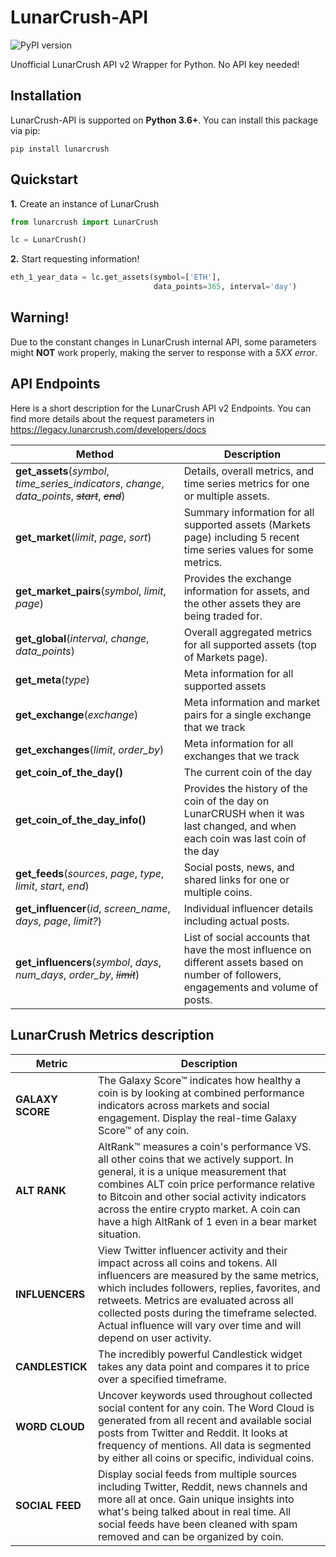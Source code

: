 # LunarCrush-API
![PyPI version](https://img.shields.io/pypi/v/lunarcrush)

Unofficial LunarCrush API v2 Wrapper for Python. No API key needed!

## Installation
LunarCrush-API is supported on **Python 3.6+**. You can install this package via pip:
```
pip install lunarcrush
```
## Quickstart
**1.** Create an instance of LunarCrush

```Python
from lunarcrush import LunarCrush

lc = LunarCrush()
```

**2.** Start requesting information!

```Python
eth_1_year_data = lc.get_assets(symbol=['ETH'],
                                data_points=365, interval='day')
```

## Warning!
Due to the constant changes in LunarCrush internal API, some parameters might **NOT** work properly, making the server to response with a *5XX error*.


## API Endpoints
Here is a short description for the LunarCrush API v2 Endpoints.
You can find more details about the request parameters in <https://legacy.lunarcrush.com/developers/docs> 

| Method                                                                                              |  Description                                                                                                                            |
|-----------------------------------------------------------------------------------------------------|-----------------------------------------------------------------------------------------------------------------------------------------|
| **get_assets**(*symbol*, *time_series_indicators*, *change*, *data_points*, *~~start~~*, *~~end~~*) | Details, overall metrics, and time series metrics for one or multiple assets.                                                           |
| **get_market**(*limit*, *page*, *sort*)                                                             | Summary information for all supported assets (Markets page) including 5 recent time series values for some metrics.                     |
| **get_market_pairs**(*symbol*, *limit*, *page*)                                                     |  Provides the exchange information for assets, and the other assets they are being traded for.                                          |
| **get_global**(*interval*, *change*, *data_points*)                                                 | Overall aggregated metrics for all supported assets (top of Markets page).                                                              |
| **get_meta**(*type*)                                                                                | Meta information for all supported assets                                                                                               |
| **get_exchange**(*exchange*)                                                                        | Meta information and market pairs for a single exchange that we track                                                                   |
| **get_exchanges**(*limit*, *order_by*)                                                              | Meta information for all exchanges that we track                                                                                        |
| **get_coin_of_the_day()**                                                                           | The current coin of the day                                                                                                             |
| **get_coin_of_the_day_info()**                                                                      | Provides the history of the coin of the day on LunarCRUSH when it was last changed, and when each coin was last coin of the day         |
| **get_feeds**(*sources*, *page*, *type*, *limit*, *start*, *end*)                                   | Social posts, news, and shared links for one or multiple coins.                                                                         |
| **get_influencer**(*id*, *screen_name*, *days*, *page*, *limit?*)                                   | Individual influencer details including actual posts.                                                                                   |
| **get_influencers**(*symbol*, *days*, *num_days*, *order_by*, *~~limit~~*)                          | List of social accounts that have the most influence on different assets based on number of followers, engagements and volume of posts. |

## LunarCrush Metrics description
| Metric           | Description                                                                                                                                                                                                                                                                                                                                         |
|------------------|-----------------------------------------------------------------------------------------------------------------------------------------------------------------------------------------------------------------------------------------------------------------------------------------------------------------------------------------------------|
| **GALAXY SCORE** | The Galaxy Score™ indicates how healthy a coin is by looking at combined performance indicators across markets and social engagement. Display the real-time Galaxy Score™ of any coin.                                                                                                                                                              |
| **ALT RANK**     | AltRank™ measures a coin's performance VS. all other coins that we actively support. In general, it is a unique measurement that combines ALT coin price performance relative to Bitcoin and other social activity indicators across the entire crypto market. A coin can have a high AltRank of 1 even in a bear market situation.                 |
| **INFLUENCERS**  | View Twitter influencer activity and their impact across all coins and tokens. All influencers are measured by the same metrics, which includes followers, replies, favorites, and retweets. Metrics are evaluated across all collected posts during the timeframe selected. Actual influence will vary over time and will depend on user activity. |
| **CANDLESTICK**  | The incredibly powerful Candlestick widget takes any data point and compares it to price over a specified timeframe.                                                                                                                                                                                                                                |
| **WORD CLOUD**   | Uncover keywords used throughout collected social content for any coin. The Word Cloud is generated from all recent and available social posts from Twitter and Reddit. It looks at frequency of mentions. All data is segmented by either all coins or specific, individual coins.                                                                 |
| **SOCIAL FEED**  | Display social feeds from multiple sources including Twitter, Reddit, news channels and more all at once. Gain unique insights into what's being talked about in real time. All social feeds have been cleaned with spam removed and can be organized by coin.                                                                                      |
